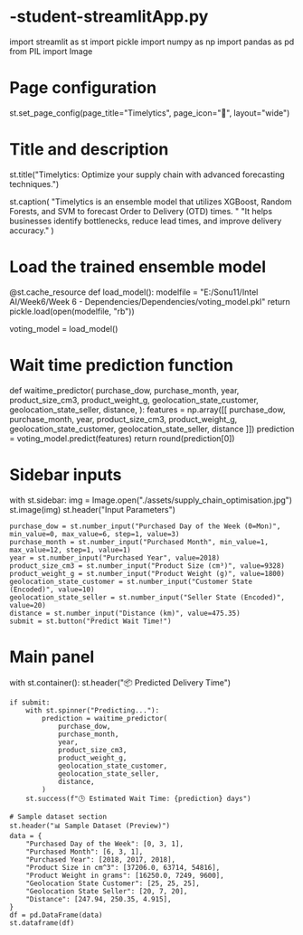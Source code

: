 # -student-streamlitApp.py
import streamlit as st
import pickle
import numpy as np
import pandas as pd
from PIL import Image

# Page configuration
st.set_page_config(page_title="Timelytics", page_icon=":pencil:", layout="wide")

# Title and description
st.title("Timelytics: Optimize your supply chain with advanced forecasting techniques.")

st.caption(
    "Timelytics is an ensemble model that utilizes XGBoost, Random Forests, and SVM to forecast Order to Delivery (OTD) times. "
    "It helps businesses identify bottlenecks, reduce lead times, and improve delivery accuracy."
)

# Load the trained ensemble model
@st.cache_resource
def load_model():
    modelfile = "E:/Sonu11/Intel AI/Week6/Week 6 - Dependencies/Dependencies/voting_model.pkl"
    return pickle.load(open(modelfile, "rb"))

voting_model = load_model()

# Wait time prediction function
def waitime_predictor(
    purchase_dow,
    purchase_month,
    year,
    product_size_cm3,
    product_weight_g,
    geolocation_state_customer,
    geolocation_state_seller,
    distance,
):
    features = np.array([[
        purchase_dow,
        purchase_month,
        year,
        product_size_cm3,
        product_weight_g,
        geolocation_state_customer,
        geolocation_state_seller,
        distance
    ]])
    prediction = voting_model.predict(features)
    return round(prediction[0])

# Sidebar inputs
with st.sidebar:
    img = Image.open("./assets/supply_chain_optimisation.jpg")
    st.image(img)
    st.header("Input Parameters")

    purchase_dow = st.number_input("Purchased Day of the Week (0=Mon)", min_value=0, max_value=6, step=1, value=3)
    purchase_month = st.number_input("Purchased Month", min_value=1, max_value=12, step=1, value=1)
    year = st.number_input("Purchased Year", value=2018)
    product_size_cm3 = st.number_input("Product Size (cm³)", value=9328)
    product_weight_g = st.number_input("Product Weight (g)", value=1800)
    geolocation_state_customer = st.number_input("Customer State (Encoded)", value=10)
    geolocation_state_seller = st.number_input("Seller State (Encoded)", value=20)
    distance = st.number_input("Distance (km)", value=475.35)
    submit = st.button("Predict Wait Time!")

# Main panel
with st.container():
    st.header("📦 Predicted Delivery Time")

    if submit:
        with st.spinner("Predicting..."):
            prediction = waitime_predictor(
                purchase_dow,
                purchase_month,
                year,
                product_size_cm3,
                product_weight_g,
                geolocation_state_customer,
                geolocation_state_seller,
                distance,
            )
        st.success(f"🕒 Estimated Wait Time: {prediction} days")

    # Sample dataset section
    st.header("📊 Sample Dataset (Preview)")
    data = {
        "Purchased Day of the Week": [0, 3, 1],
        "Purchased Month": [6, 3, 1],
        "Purchased Year": [2018, 2017, 2018],
        "Product Size in cm^3": [37206.0, 63714, 54816],
        "Product Weight in grams": [16250.0, 7249, 9600],
        "Geolocation State Customer": [25, 25, 25],
        "Geolocation State Seller": [20, 7, 20],
        "Distance": [247.94, 250.35, 4.915],
    }
    df = pd.DataFrame(data)
    st.dataframe(df)
